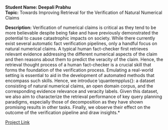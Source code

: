 **Student Name: Deepali Prabhu**<br/>
**Topic:** Towards Improving Retrieval for the Verification of Natural Numerical Claims

**Description:** Verification of numerical claims is critical as they tend to be more believable despite being fake and have previously demonstrated the potential to cause catastrophic impacts on society. While there currently exist several automatic fact verification pipelines, only a handful focus on natural numerical claims.  A typical human fact-checker first retrieves relevant evidence addressing the different numerical aspects of the claim and then reasons about them to predict the veracity of the claim. Hence, the retrieval thought process of a human fact-checker is a crucial skill that forms the foundation of the verification process. Emulating a real-world setting is essential to aid in the development of automated methods that encompass such skills. Hence, we introduce \quantempplus{}: a dataset consisting of natural numerical claims, an open
domain corpus, and the corresponding evidence relevance and veracity labels. Given this dataset, we also aim to characterize the retrieval performance of key query planning paradigms, especially those of decomposition as they have shown promising results in other tasks. Finally, we observe their effect on the outcome of the verification pipeline and draw insights.*

[Project Link](https://anonymous.4open.science/r/QuanTempPlus-A5B2)
